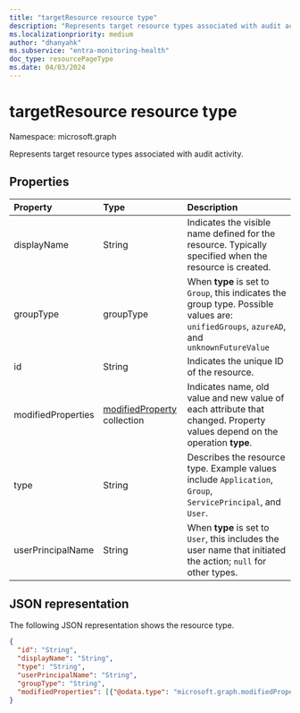 ```yaml
---
title: "targetResource resource type"
description: "Represents target resource types associated with audit activity."
ms.localizationpriority: medium
author: "dhanyahk"
ms.subservice: "entra-monitoring-health"
doc_type: resourcePageType
ms.date: 04/03/2024
---
```


# targetResource resource type

Namespace: microsoft.graph

Represents target resource types associated with audit activity. 

## Properties

| Property	   | Type	|Description|
|:---------------|:--------|:----------|
|displayName|String|Indicates the visible name defined for the resource. Typically specified when the resource is created.|
|groupType|groupType|When **type** is set to `Group`, this indicates the group type. Possible values are: `unifiedGroups`, `azureAD`, and `unknownFutureValue`|
|id|String|Indicates the unique ID of the resource.|
|modifiedProperties|[modifiedProperty](modifiedproperty.md) collection|Indicates name, old value and new value of each attribute that changed. Property values depend on the operation **type**.|
|type|String|Describes the resource type.  Example values include `Application`, `Group`, `ServicePrincipal`, and `User`.|
|userPrincipalName|String|When **type** is set to `User`, this includes the user name that initiated the action; `null` for other types.|

## JSON representation

The following JSON representation shows the resource type.

<!-- {
  "blockType": "resource",
  "optionalProperties": [

  ],
  "@odata.type": "microsoft.graph.targetResource"
}-->

```json
{
  "id": "String",
  "displayName": "String",
  "type": "String",
  "userPrincipalName": "String",
  "groupType": "String",
  "modifiedProperties": [{"@odata.type": "microsoft.graph.modifiedProperty"}]
}
```


<!-- uuid: 8fcb5dbc-d5aa-4681-8e31-b001d5168d79
2015-10-25 14:57:30 UTC -->
<!-- {
  "type": "#page.annotation",
  "description": "targetResource resource",
  "keywords": "",
  "section": "documentation",
  "tocPath": ""
}-->

